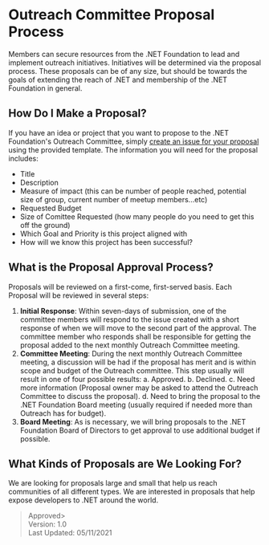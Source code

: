 # Outreach Committee Proposal Process 

Members can secure resources from the .NET Foundation to lead and implement outreach initiatives. Initiatives will be determined via the proposal process. These proposals can be of any size, but should be towards the goals of extending the reach of .NET and membership of the .NET Foundation in general. 

## How Do I Make a Proposal?

If you have an idea or project that you want to propose to the .NET Foundation's Outreach Committee, simply [create an issue for your proposal](https://github.com/dotnet-foundation/wg-outreach/issues/new?assignees=shawnwildermuth&labels=proposals&template=proposal.md) using the provided template. The information you will need for the proposal includes: 

- Title
- Description
- Measure of impact (this can be number of people reached, potential size of group, current number of meetup members...etc)
- Requested Budget
- Size of Comittee Requested (how many people do you need to get this off the ground)
- Which Goal and Priority is this project aligned with
- How will we know this project has been successful?

## What is the Proposal Approval Process?

Proposals will be reviewed on a first-come, first-served basis. Each Proposal will be reviewed in several steps:

1. **Initial Response**: Within seven-days of submission, one of the committee members will respond to the issue created with a short response of when we will move to the second part of the approval. The committee member who responds shall be responsible for getting the proposal added to the next monthly Outreach Committee meeting.
2. **Committee Meeting**: During the next monthly Outreach Committee meeting, a discussion will be had if the proposal has merit and is within scope and budget of the Outreach committee. This step usually will result in one of four possible results:
   a. Approved.
   b. Declined.
   c. Need more information (Proposal owner may be asked to attend the Outreach Committee to discuss the proposal).
   d. Need to bring the proposal to the .NET Foundation Board meeting (usually required if needed more than Outreach has for budget).
3. **Board Meeting**: As is necessary, we will bring proposals to the .NET Foundation Board of Directors to get approval to use additional budget if possible. 

## What Kinds of Proposals are We Looking For?

We are looking for proposals large and small that help us reach communities of all different types. We are interested in proposals that help expose developers to .NET around the world.  

> Approved><br/>
> Version: 1.0<br/>
> Last Updated: 05/11/2021
